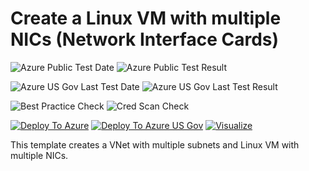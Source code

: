 # Create a Linux VM with multiple NICs (Network Interface Cards)

![Azure Public Test Date](https://azurequickstartsservice.blob.core.windows.net/badges/201-vm-multiple-nics-linux/PublicLastTestDate.svg)
![Azure Public Test Result](https://azurequickstartsservice.blob.core.windows.net/badges/201-vm-multiple-nics-linux/PublicDeployment.svg)

![Azure US Gov Last Test Date](https://azurequickstartsservice.blob.core.windows.net/badges/201-vm-multiple-nics-linux/FairfaxLastTestDate.svg)
![Azure US Gov Last Test Result](https://azurequickstartsservice.blob.core.windows.net/badges/201-vm-multiple-nics-linux/FairfaxDeployment.svg)

![Best Practice Check](https://azurequickstartsservice.blob.core.windows.net/badges/201-vm-multiple-nics-linux/BestPracticeResult.svg)
![Cred Scan Check](https://azurequickstartsservice.blob.core.windows.net/badges/201-vm-multiple-nics-linux/CredScanResult.svg)

[![Deploy To Azure](https://raw.githubusercontent.com/fathym-it/azure-quickstart-templates/master/1-CONTRIBUTION-GUIDE/images/deploytoazure.svg?sanitize=true)](https://portal.azure.com/#create/Microsoft.Template/uri/https%3A%2F%2Fraw.githubusercontent.com%2Ffathym-it%2Fazure-quickstart-templates%2Fmaster%2F201-vm-multiple-nics-linux%2Fazuredeploy.json)
[![Deploy To Azure US Gov](https://raw.githubusercontent.com/fathym-it/azure-quickstart-templates/master/1-CONTRIBUTION-GUIDE/images/deploytoazuregov.svg?sanitize=true)](https://portal.azure.us/#create/Microsoft.Template/uri/https%3A%2F%2Fraw.githubusercontent.com%2Ffathym-it%2Fazure-quickstart-templates%2Fmaster%2F201-vm-multiple-nics-linux%2Fazuredeploy.json)
[![Visualize](https://raw.githubusercontent.com/fathym-it/azure-quickstart-templates/master/1-CONTRIBUTION-GUIDE/images/visualizebutton.svg?sanitize=true)](http://armviz.io/#/?load=https%3A%2F%2Fraw.githubusercontent.com%2Ffathym-it%2Fazure-quickstart-templates%2Fmaster%2F201-vm-multiple-nics-linux%2Fazuredeploy.json)

This template creates a VNet with multiple subnets and Linux VM with multiple NICs.